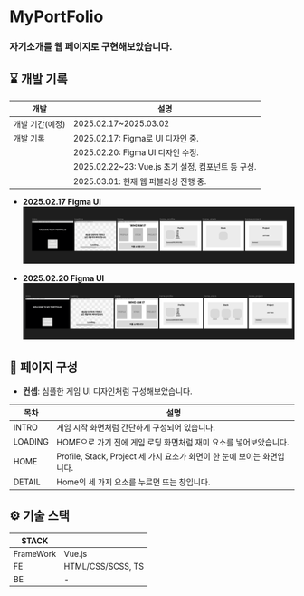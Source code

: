 # MyPortFolio

### 자기소개를 웹 페이지로 구현해보았습니다.

## ⌛ 개발 기록

| 개발 | 설명 |
|------|----------|
| 개발 기간(예정) | 2025.02.17~2025.03.02 |
| 개발 기록 | 2025.02.17: Figma로 UI 디자인 중. |  
|          | 2025.02.20: Figma UI 디자인 수정.
|          | 2025.02.22~23: Vue.js 초기 설정, 컴포넌트 등 구성.
|          | 2025.03.01: 현재 웹 퍼블리싱 진행 중.

- **2025.02.17 Figma UI** 
![Figma20250217](https://github.com/teumYee/MyPortFolio/blob/main/Figma20250217.png)

- **2025.02.20 Figma UI**
![Figma20250220](https://github.com/teumYee/MyPortFolio/blob/main/Figma20250220.png)

## 🧐 페이지 구성
- **컨셉**: 심플한 게임 UI 디자인처럼 구성해보았습니다.

| 목차 | 설명 |
|------|----------|
| INTRO | 게임 시작 화면처럼 간단하게 구성되어 있습니다. |
| LOADING | HOME으로 가기 전에 게임 로딩 화면처럼 재미 요소를 넣어보았습니다. |
| HOME | Profile, Stack, Project 세 가지 요소가 화면이 한 눈에 보이는 화면입니다. |
| DETAIL | Home의 세 가지 요소를 누르면 뜨는 창입니다. |

## ⚙️ 기술 스택
| STACK | | 
|------------| ------------------|
| FrameWork | Vue.js |
| FE | HTML/CSS/SCSS, TS |
| BE | - |
